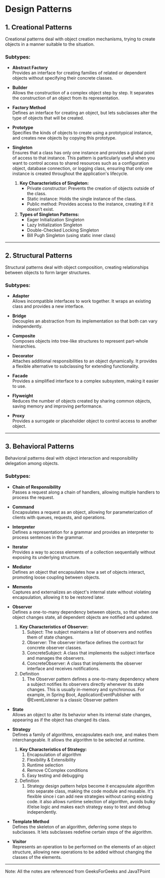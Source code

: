 # Design Patterns

## 1. Creational Patterns
Creational patterns deal with object creation mechanisms, trying to create objects in a manner suitable to the situation.

### Subtypes:
- **Abstract Factory**  
  Provides an interface for creating families of related or dependent objects without specifying their concrete classes.

- **Builder**  
  Allows the construction of a complex object step by step. It separates the construction of an object from its representation.

- **Factory Method**  
  Defines an interface for creating an object, but lets subclasses alter the type of objects that will be created.

- **Prototype**  
  Specifies the kinds of objects to create using a prototypical instance, and creates new objects by copying this prototype.

- **Singleton**  
  Ensures that a class has only one instance and provides a global point of access to that instance. This pattern is particularly useful when you want to control access to shared resources such as a configuration object, database connection, or logging class, ensuring that only one instance is created throughout the application's lifecycle.
  1. **Key Characteristics of Singleton:**
     - Private constructor: Prevents the creation of objects outside of the class.
     - Static instance: Holds the single instance of the class.
     - Public method: Provides access to the instance, creating it if it doesn’t exist.
  2. **Types of Singleton Patterns:**
     - Eager Initialization Singleton
     - Lazy Initialization Singleton
     - Double-Checked Locking Singleton
     - Bill Pugh Singleton (using static inner class)

---

## 2. Structural Patterns
Structural patterns deal with object composition, creating relationships between objects to form larger structures.

### Subtypes:
- **Adapter**  
  Allows incompatible interfaces to work together. It wraps an existing class and provides a new interface.

- **Bridge**  
  Decouples an abstraction from its implementation so that both can vary independently.

- **Composite**  
  Composes objects into tree-like structures to represent part-whole hierarchies.

- **Decorator**  
  Attaches additional responsibilities to an object dynamically. It provides a flexible alternative to subclassing for extending functionality.

- **Facade**  
  Provides a simplified interface to a complex subsystem, making it easier to use.

- **Flyweight**  
  Reduces the number of objects created by sharing common objects, saving memory and improving performance.

- **Proxy**  
  Provides a surrogate or placeholder object to control access to another object.

---

## 3. Behavioral Patterns
Behavioral patterns deal with object interaction and responsibility delegation among objects.

### Subtypes:
- **Chain of Responsibility**  
  Passes a request along a chain of handlers, allowing multiple handlers to process the request.

- **Command**  
  Encapsulates a request as an object, allowing for parameterization of clients with queues, requests, and operations.

- **Interpreter**  
  Defines a representation for a grammar and provides an interpreter to process sentences in the grammar.

- **Iterator**  
  Provides a way to access elements of a collection sequentially without exposing its underlying structure.

- **Mediator**  
  Defines an object that encapsulates how a set of objects interact, promoting loose coupling between objects.

- **Memento**  
  Captures and externalizes an object's internal state without violating encapsulation, allowing it to be restored later.

- **Observer**  
  Defines a one-to-many dependency between objects, so that when one object changes state, all dependent objects are notified and updated.
    1. **Key Characteristics of Observer:**
        1. Subject: The subject maintains a list of observers and notifies them of state changes.
        2. Observer: The observer interface defines the contract for concrete observer classes.
        3. ConcreteSubject: A class that implements the subject interface and manages the observers.
        4. ConcreteObserver: A class that implements the observer interface and receives notifications.
    2. Definition
       1. The Observer pattern defines a one-to-many dependency where a subject notifies its observers directly whenever its state changes. This is usually in-memory and synchronous. For example, in Spring Boot, ApplicationEventPublisher with @EventListener is a classic Observer pattern

- **State**  
  Allows an object to alter its behavior when its internal state changes, appearing as if the object has changed its class.

- **Strategy**  
  Defines a family of algorithms, encapsulates each one, and makes them interchangeable. It allows the algorithm to be selected at runtime.
  1. **Key Characteristics of Strategy:**
     1. Encapsulation of algorithm
     2. Flexibility & Extensibility
     3. Runtime selection
     4. Remove CComplex conditions
     5. Easy testing and debugging
  2. Definition
     1. Strategy design pattern helps become it encapsulate algorithm into separate class, making the code module and reusable. It's flexible since i can add new strategies without caning existing code. it also allows runtime selection of algorithm, avoids bulky if/else logic and makes each strategy easy to test and debug independently.

- **Template Method**  
  Defines the skeleton of an algorithm, deferring some steps to subclasses. It lets subclasses redefine certain steps of the algorithm.

- **Visitor**  
  Represents an operation to be performed on the elements of an object structure, allowing new operations to be added without changing the classes of the elements.

---
Note: All the notes are referenced from GeeksForGeeks and JavaTPoint




